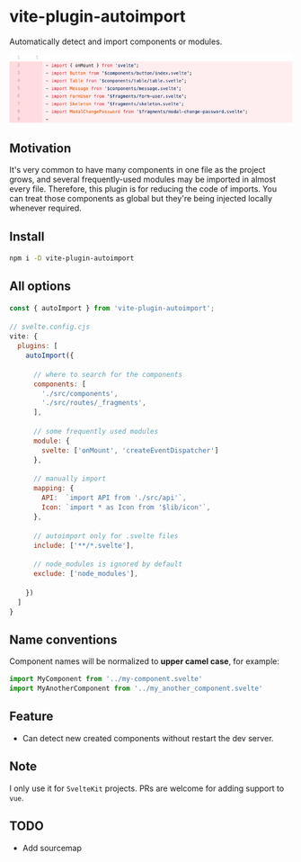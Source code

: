 # vite-plugin-autoimport

Automatically detect and import components or modules.

<img src="screenshot.png" alt="autoimport screenshot" />

## Motivation

It's very common to have many components in one file as the project grows,
and several frequently-used modules may be imported in almost every file.
Therefore, this plugin is for reducing the code of imports. You can treat those
components as global but they're being injected locally whenever required.

## Install

```bash
npm i -D vite-plugin-autoimport
```

## All options

```js
const { autoImport } from 'vite-plugin-autoimport';

// svelte.config.cjs
vite: {
  plugins: [
    autoImport({

      // where to search for the components
      components: [
        './src/components',
        './src/routes/_fragments',
      ],

      // some frequently used modules
      module: {
        svelte: ['onMount', 'createEventDispatcher']
      },

      // manually import
      mapping: {
        API:  `import API from './src/api'`,
        Icon: `import * as Icon from '$lib/icon'`,
      },

      // autoimport only for .svelte files
      include: ['**/*.svelte'],

      // node_modules is ignored by default
      exclude: ['node_modules'],

    })
  ]
}
```

## Name conventions

Component names will be normalized to **upper camel case**, for example:

```js
import MyComponent from '../my-component.svelte'
import MyAnotherComponent from '../my_another_component.svelte'
```

## Feature

* Can detect new created components without restart the dev server.

## Note

I only use it for `SvelteKit` projects. PRs are welcome for adding support to `vue`.


## TODO

- Add sourcemap
